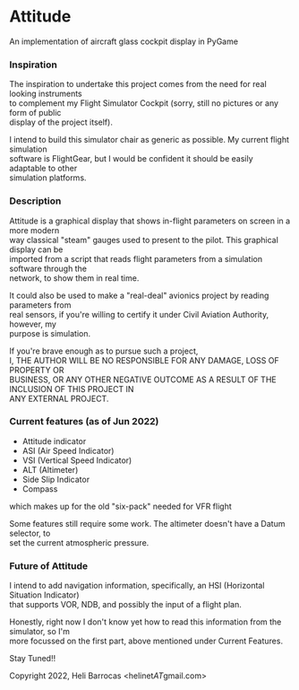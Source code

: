 # Attitude
An implementation of aircraft glass cockpit display in PyGame                                                                 
                                                                                                                       
### Inspiration                                                                                                        
                                                                                                                       
The inspiration to undertake this project comes from the need for real looking instruments                             
to complement my Flight Simulator Cockpit (sorry, still no pictures or any form of public                              
display of the project itself).                                                                                        
                                                                                                                       
I intend to build this simulator chair as generic as possible. My current flight simulation                            
software is FlightGear, but I would be confident it should be easily adaptable to other                                
simulation platforms.                                                                                                  
                                                                                                                       
### Description                                                                                                        
                                                                                                                       
Attitude is a graphical display that shows in-flight parameters on screen in a more modern                             
way classical "steam" gauges used to present to the pilot. This graphical display can be                               
imported from a script that reads flight parameters from a simulation software through the                             
network, to show them in real time.                                                                                    
                                                                                                                       
It could also be used to make a "real-deal" avionics project by reading parameters from                                
real sensors, if you're willing to certify it under Civil Aviation Authority, however, my                              
purpose is simulation.                                                                                                 
                                                                                                                       
If you're brave enough as to pursue such a project,                                                                    
I, THE AUTHOR WILL BE NO RESPONSIBLE FOR ANY DAMAGE, LOSS OF PROPERTY OR                                               
BUSINESS, OR ANY OTHER NEGATIVE OUTCOME AS A RESULT OF THE INCLUSION OF THIS PROJECT IN                                
ANY EXTERNAL PROJECT.                                                                          
                                                                                                                       
### Current features (as of Jun 2022)                                                                                  
                                                                                                                       
* Attitude indicator                                                                                                   
* ASI (Air Speed Indicator)                                                                                            
* VSI (Vertical Speed Indicator)                                                                                       
* ALT (Altimeter)                                                                                                      
* Side Slip Indicator                                                                                                  
* Compass                                                                                                              
                                                                                                                       
which makes up for the old "six-pack" needed for VFR flight                                                            
                                                                                                                       
Some features still require some work. The altimeter doesn't have a Datum selector, to                                 
set the current atmospheric pressure.                                                                                  
                                                                                                                       
### Future of Attitude                                                                                                 
                                                                                                                       
I intend to add navigation information, specifically, an HSI (Horizontal Situation Indicator)                          
that supports VOR, NDB, and possibly the input of a flight plan.                                                       
                                                                                                                       
Honestly, right now I don't know yet how to read this information from the simulator, so I'm                           
more focussed on the first part, above mentioned under Current Features.                                               
                                                                                                                       
Stay Tuned!!

Copyright 2022, Heli Barrocas <helinet*AT*gmail.com>  
